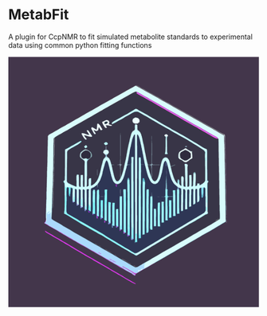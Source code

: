 # MetabFit
A plugin for CcpNMR to fit simulated metabolite standards to experimental data using common python fitting functions

![Repository Icon](https://github.com/Alex-Hill94/MetabFit/blob/main/github_logo_B.png?raw=true)
